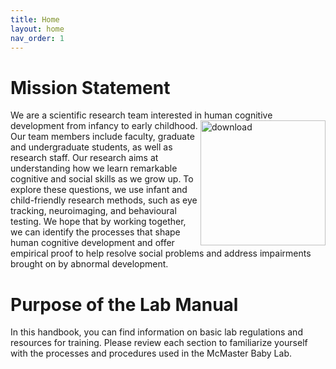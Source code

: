 ```yaml
---
title: Home
layout: home
nav_order: 1
---
```


# Mission Statement 

We are a scientific research team interested in human cognitive development from infancy to early childhood. <img src="https://user-images.githubusercontent.com/132396918/236876464-f7064acc-acb8-4835-bdd5-8f1b7d6c4d49.png" alt="download" align="right" width="200"/> Our team members include faculty, graduate and undergraduate students, as well as research staff. Our research aims at understanding how we learn remarkable cognitive and social skills as we grow up. To explore these questions, we use infant and child-friendly research methods, such as eye tracking, neuroimaging, and behavioural testing. We hope that by working together, we can identify the processes that shape human cognitive development and offer empirical proof to help resolve social problems and address impairments brought on by abnormal development. 





# Purpose of the Lab Manual

In this handbook, you can find information on basic lab regulations and resources for training. Please review each section to familiarize yourself with the processes and procedures used in the McMaster Baby Lab. 






